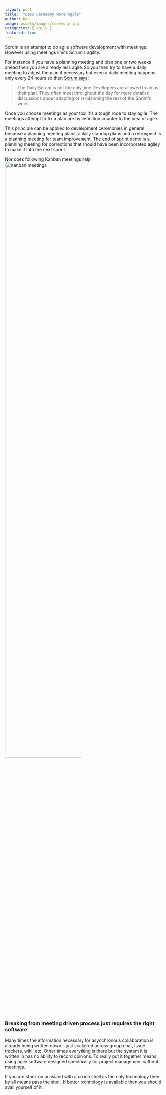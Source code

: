 ```yaml
---
layout: post
title:  "Less Ceremony More Agile"
author: ben
image: assets/images/ceremony.jpg
categories: [ agile ]
featured: true
---
```

Scrum is an attempt to do agile software development with meetings. 
However using meetings limits Scrum's agility.

For instance if you have a planning meeting and plan one or two weeks ahead 
then you are already less agile. So you then try to have a daily meeting to 
adjust the plan if necessary but even a daily meeting happens only every 24 
hours so then [Scrum says](https://scrumguides.org/scrum-guide.html#daily-scrum):

>The Daily Scrum is not the only time Developers are allowed to adjust their plan. They often meet throughout the day for more detailed discussions about adapting or re-planning the rest of the Sprint’s work.

Once you choose meetings as your tool it's a tough rode to stay agile. The 
meetings attempt to fix a plan are by definition counter to the idea of agile.

This principle can be applied to development ceremonies in general because
a planning meeting plans, a daily standup plans and a retrospect is a planning
meeting for team improvement. The end of sprint demo is a planning meeting
for corrections that should have been incorporated agiley to make it into 
the next sprint.

Nor does following Kanban meetings help
<img src="{{ site.baseurl }}/assets/images/KanbanMeetings.jpg"
alt="Kanban meetings" style="width: 70%;" />

### Breaking from meeting driven process just requires the right software

Many times the information necessary for asynchronous collaboration is already 
being written down - just scattered across group chat, issue trackers, wiki, 
etc. Other times everything is there but the system it is written in has
no ability to record opinions. To really put it together means using agile 
software designed specifically for project management without meetings.

If you are stuck on an island with a conch shell as the only technology then 
by all means pass the shell. If better technology is available then you should 
avail yourself of it.
